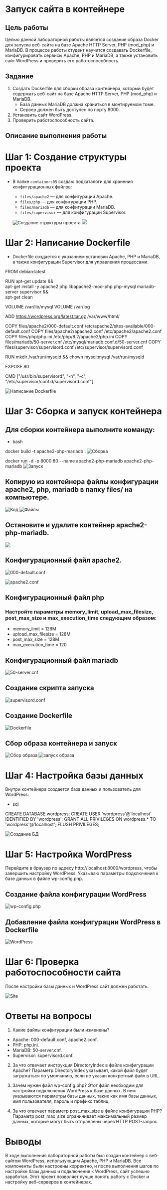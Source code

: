 # Запуск сайта в контейнере

## Цель работы
Целью данной лабораторной работы является создание образа Docker для запуска веб-сайта на базе Apache HTTP Server, PHP (mod_php) и MariaDB. В процессе работы студент научится создавать Dockerfile, конфигурировать сервисы Apache, PHP и MariaDB, а также установить сайт WordPress и проверить его работоспособность.

## Задание
1. Создать Dockerfile для сборки образа контейнера, который будет содержать веб-сайт на базе Apache HTTP Server, PHP (mod_php) и MariaDB.
   - База данных MariaDB должна храниться в монтируемом томе.
   - Сервер должен быть доступен по порту 8000.
2. Установить сайт WordPress.
3. Проверить работоспособность сайта.

## Описание выполнения работы

# Шаг 1: Создание структуры проекта
- В папке `containers05` создаю подкаталоги для хранения конфигурационных файлов:
    - `files/apache2` — для конфигурации Apache.
    - `files/php` — для конфигурации PHP.
    - `files/mariadb` — для конфигурации MariaDB.
    - `files/supervisor` — для конфигурации Supervisor.

  ![Создание структуры проекта](images/0.png)
  ![](images/1.png)
# Шаг 2: Написание Dockerfile
- Dockerfile создается с указанием установки Apache, PHP и MariaDB, а также конфигурации Supervisor для управления процессами.

FROM debian:latest

RUN apt-get update && \
    apt-get install -y apache2 php libapache2-mod-php php-mysql mariadb-server supervisor && \
    apt-get clean

VOLUME /var/lib/mysql
VOLUME /var/log

ADD https://wordpress.org/latest.tar.gz /var/www/html/

COPY files/apache2/000-default.conf /etc/apache2/sites-available/000-default.conf
COPY files/apache2/apache2.conf /etc/apache2/apache2.conf
COPY files/php/php.ini /etc/php/8.2/apache2/php.ini
COPY files/mariadb/50-server.cnf /etc/mysql/mariadb.conf.d/50-server.cnf
COPY files/supervisor/supervisord.conf /etc/supervisor/supervisord.conf

RUN mkdir /var/run/mysqld && chown mysql:mysql /var/run/mysqld

EXPOSE 80

CMD ["/usr/bin/supervisord", "-n", "-c", "/etc/supervisor/conf.d/supervisord.conf"] 

![Написание Dockerfile](images/2.png)
# Шаг 3: Сборка и запуск контейнера
## Для сборки контейнера выполните команду:

- bash

docker build -t apache2-php-mariadb .
![Сборка](images/3.png)

docker run -d -p 8000:80 --name apache2-php-mariadb apache2-php-mariadb
![Запуск](images/4.png)

## Копирую из контейнера файлы конфигурации apache2, php, mariadb в папку files/ на компьютере.
![Код](images/5.png)
![Файлы](images/6.png)

## Остановите и удалите контейнер apache2-php-mariadb.
![](images/7.png)

## Конфигурационный файл apache2.
![000-default.conf](images/8.png)

![apache2.conf](images/9.png)

## Конфигурационный файл php

### Настройте параметры memory_limit, upload_max_filesize, post_max_size и max_execution_time следующим образом:

- memory_limit = 128M
- upload_max_filesize = 128M
- post_max_size = 128M
- max_execution_time = 120

## Конфигурационный файл mariadb
![50-server.cnf](images/10.png)

## Создание скрипта запуска
![supervisord.conf](images/11.png)

## Создание Dockerfile
![Dockerfile](images/12.png)

## Сбор образа контейнера и запуск 
![Сбор образа](images/13.png)
![запуск образа](images/14.png)
# Шаг 4: Настройка базы данных
Внутри контейнера создается база данных и пользователь для WordPress:

- sql

CREATE DATABASE wordpress;
CREATE USER 'wordpress'@'localhost' IDENTIFIED BY 'wordpress';
GRANT ALL PRIVILEGES ON wordpress.* TO 'wordpress'@'localhost';
FLUSH PRIVILEGES;

![Создание БД](images/15.png)

# Шаг 5: Настройка WordPress
Перейдите в браузер по адресу http://localhost:8000/wordpress, чтобы завершить настройку WordPress. Указываю параметры подключения к базе данных в файле wp-config.php.

## Создание файла конфигурации WordPress
![wp-config.php](images/16.png)

## Добавление файла конфигурации WordPress в Dockerfile
![WordPress](images/17.png)

# Шаг 6: Проверка работоспособности сайта
После настройки базы данных и WordPress сайт должен работать.

![Site](images/18.png)

# Ответы на вопросы
1. Какие файлы конфигурации были изменены?
- Apache: 000-default.conf, apache2.conf.
- PHP: php.ini.
- MariaDB: 50-server.cnf.
- Supervisor: supervisord.conf.

2. За что отвечает инструкция DirectoryIndex в файле конфигурации Apache?
Параметр DirectoryIndex указывает, какой файл будет загружаться по умолчанию, если не указан конкретный файл в URL.

3. Зачем нужен файл wp-config.php?
Этот файл необходим для настройки подключения WordPress к базе данных. В нем указываются параметры базы данных, такие как имя базы данных, имя пользователя, пароль и префикс таблиц.

4. За что отвечает параметр post_max_size в файле конфигурации PHP?
Параметр post_max_size ограничивает максимальный размер данных, которые могут быть отправлены через HTTP POST-запрос.

# Выводы
В ходе выполнения лабораторной работы был создан контейнер с веб-сайтом WordPress, использующим Apache, PHP и MariaDB.
Все компоненты были настроены корректно, и после выполнения шагов по настройке базы данных и подключения к WordPress, сайт успешно заработал. 
Этот проект позволяет лучше понять работу с Docker и настройку веб-серверов в контейнерах.
